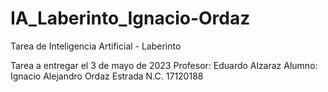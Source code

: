 # IA_Laberinto_Ignacio-Ordaz
Tarea de Inteligencia Artificial - Laberinto

Tarea a entregar el 3 de mayo de 2023
Profesor: Eduardo Alzaraz
Alumno: Ignacio Alejandro Ordaz Estrada
N.C. 17120188
